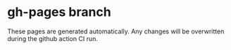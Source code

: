 # gh-pages branch
These pages are generated automatically. Any changes will be overwritten during
the github action CI run.
